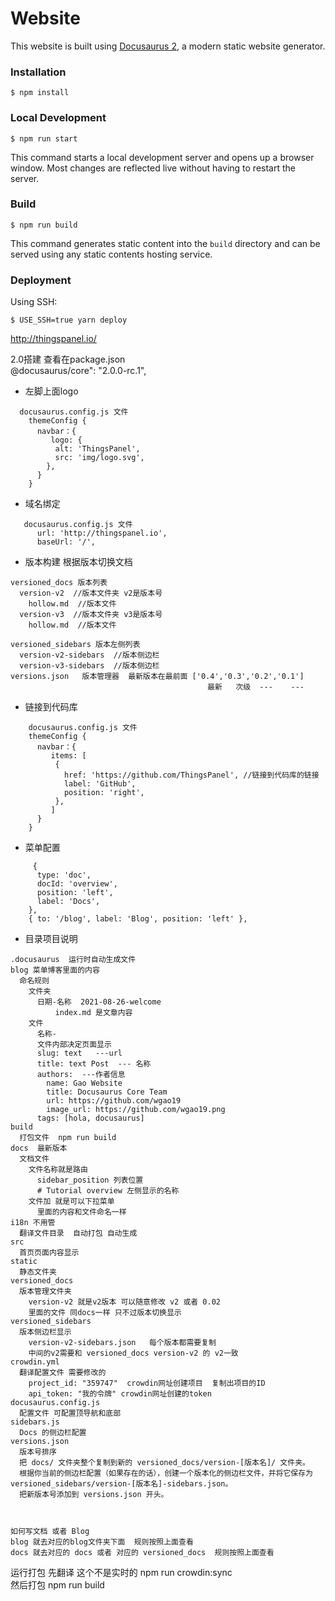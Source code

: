 # Website

This website is built using [Docusaurus 2](https://docusaurus.io/), a modern static website generator.

### Installation

```
$ npm install
```

### Local Development

```
$ npm run start
```


This command starts a local development server and opens up a browser window. Most changes are reflected live without having to restart the server.

### Build

```
$ npm run build
```

This command generates static content into the `build` directory and can be served using any static contents hosting service.

### Deployment

Using SSH:

```
$ USE_SSH=true yarn deploy
```

http://thingspanel.io/

2.0搭建  查看在package.json  
    @docusaurus/core": "2.0.0-rc.1",

- 左脚上面logo

```
  docusaurus.config.js 文件
    themeConfig {
      navbar：{
         logo: {
          alt: 'ThingsPanel',
          src: 'img/logo.svg',
        },
      }
    }
```

- 域名绑定

```
   docusaurus.config.js 文件
      url: 'http://thingspanel.io',
      baseUrl: '/',
```

- 版本构建  根据版本切换文档
```
versioned_docs 版本列表  
  version-v2  //版本文件夹 v2是版本号  
    hollow.md  //版本文件  
  version-v3  //版本文件夹 v3是版本号  
    hollow.md  //版本文件  
```
```
versioned_sidebars 版本左侧列表
  version-v2-sidebars  //版本侧边栏
  version-v3-sidebars  //版本侧边栏
versions.json   版本管理器  最新版本在最前面 ['0.4','0.3','0.2','0.1']
                                            最新   次级  ---    ---
```

- 链接到代码库
```
    docusaurus.config.js 文件
    themeConfig {
      navbar：{
         items: [
          {
            href: 'https://github.com/ThingsPanel', //链接到代码库的链接
            label: 'GitHub',
            position: 'right',
          },
         ]
      }
    }
```
- 菜单配置
```
     {
      type: 'doc',
      docId: 'overview',
      position: 'left',
      label: 'Docs',
    },
    { to: '/blog', label: 'Blog', position: 'left' },
```

- 目录项目说明
```
.docusaurus  运行时自动生成文件
blog 菜单博客里面的内容  
  命名规则  
    文件夹
      日期-名称  2021-08-26-welcome
          index.md 是文章内容
    文件
      名称-
      文件内部决定页面显示 
      slug: text   ---url 
      title: text Post  --- 名称
      authors:  ---作者信息
        name: Gao Website
        title: Docusaurus Core Team 
        url: https://github.com/wgao19
        image_url: https://github.com/wgao19.png
      tags: [hola, docusaurus]
build
  打包文件  npm run build
docs  最新版本
  文档文件
    文件名称就是路由
      sidebar_position 列表位置
      # Tutorial overview 左侧显示的名称
    文件加 就是可以下拉菜单
      里面的内容和文件命名一样
i18n 不用管 
  翻译文件目录  自动打包 自动生成 
src 
  首页页面内容显示
static 
  静态文件夹
versioned_docs
  版本管理文件夹
    version-v2 就是v2版本 可以随意修改 v2 或者 0.02
    里面的文件 同docs一样 只不过版本切换显示
versioned_sidebars
  版本侧边栏显示
    version-v2-sidebars.json   每个版本都需要复制 
    中间的v2需要和 versioned_docs version-v2 的 v2一致
crowdin.yml  
  翻译配置文件 需要修改的
    project_id: "359747"  crowdin网址创建项目  复制出项目的ID
    api_token: "我的令牌" crowdin网址创建的token 
docusaurus.config.js
  配置文件 可配置顶导航和底部
sidebars.js
  Docs 的侧边栏配置
versions.json
  版本号排序 
  把 docs/ 文件夹整个复制到新的 versioned_docs/version-[版本名]/ 文件夹。
  根据你当前的侧边栏配置（如果存在的话），创建一个版本化的侧边栏文件，并将它保存为 versioned_sidebars/version-[版本名]-sidebars.json。
  把新版本号添加到 versions.json 开头。



如何写文档 或者 Blog
blog 就去对应的blog文件夹下面  规则按照上面查看
docs 就去对应的 docs 或者 对应的 versioned_docs  规则按照上面查看
```

运行打包 先翻译 这个不是实时的  npm run crowdin:sync  
然后打包 npm run build 